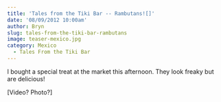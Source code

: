 ```yaml
---
title: 'Tales from the Tiki Bar -- Rambutans![]'
date: '08/09/2012 10:00am'
author: Bryn
slug: tales-from-the-tiki-bar-rambutans
image: teaser-mexico.jpg
category: Mexico
  - Tales From the Tiki Bar
---
```

I bought a special treat at the market this afternoon. They look freaky but are delicious!

[Video? Photo?]